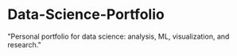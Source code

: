 # Data-Science-Portfolio
"Personal portfolio for data science: analysis, ML, visualization, and research."
